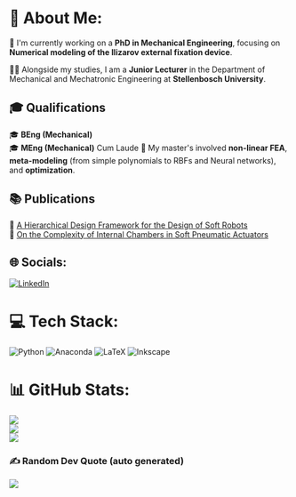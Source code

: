 # 💫 About Me:
🔬 I'm currently working on a **PhD in Mechanical Engineering**, focusing on **Numerical modeling of the Ilizarov external fixation device**.

👨‍🏫 Alongside my studies, I am a **Junior Lecturer** in the Department of Mechanical and Mechatronic Engineering at **Stellenbosch University**.

## 🎓 Qualifications
🎓 **BEng (Mechanical)**  
🎓 **MEng (Mechanical)** Cum Laude 
🔧 My master's involved **non-linear FEA**, **meta-modeling** (from simple polynomials to RBFs and Neural networks), and **optimization**.

## 📚 Publications
📖 [A Hierarchical Design Framework for the Design of Soft Robots](https://www.mdpi.com/2206534)  
📖 [On the Complexity of Internal Chambers in Soft Pneumatic Actuators](https://www.researchgate.net/publication/384479832_ON_THE_COMPLEXITY_OF_INTERNAL_CHAMBERS_IN_SOFT_PNEUMATIC_ACTUATORS)



## 🌐 Socials:
[![LinkedIn](https://img.shields.io/badge/LinkedIn-%230077B5.svg?logo=linkedin&logoColor=white)](https://linkedin.com/in/philip-ligthart-495902156) 

# 💻 Tech Stack:
![Python](https://img.shields.io/badge/python-3670A0?style=for-the-badge&logo=python&logoColor=ffdd54) ![Anaconda](https://img.shields.io/badge/Anaconda-%2344A833.svg?style=for-the-badge&logo=anaconda&logoColor=white) ![LaTeX](https://img.shields.io/badge/latex-%23008080.svg?style=for-the-badge&logo=latex&logoColor=white) ![Inkscape](https://img.shields.io/badge/Inkscape-e0e0e0?style=for-the-badge&logo=inkscape&logoColor=080A13)

# 📊 GitHub Stats:
![](https://github-readme-stats.vercel.app/api?username=PFLigthart&theme=dark&hide_border=true&include_all_commits=true&count_private=true)<br/>
![](https://github-readme-streak-stats.herokuapp.com/?user=PFLigthart&theme=dark&hide_border=true)<br/>
![](https://github-readme-stats.vercel.app/api/top-langs/?username=PFLigthart&theme=dark&hide_border=true&include_all_commits=true&count_private=true&layout=compact)

### ✍️ Random Dev Quote (auto generated)
![](https://quotes-github-readme.vercel.app/api?type=horizontal&theme=radical)



